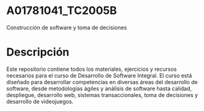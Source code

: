 # A01781041_TC2005B
Construcción de software y toma de decisiones
# Descripción
Este repositorio contiene todos los materiales, ejercicios y recursos necesarios para el curso de Desarrollo de Software Integral. El curso está diseñado para desarrollar competencias en diversas áreas del desarrollo de software, desde metodologías ágiles y análisis de software hasta calidad, despliegue, desarrollo web, sistemas transaccionales, toma de decisiones y desarrollo de videojuegos.



